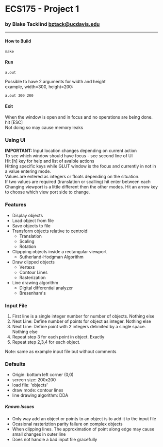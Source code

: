 # ECS175 - Project 1
### by Blake Tacklind <bztack@ucdavis.edu>

---
#### How to Build
```
make
````
#### Run
```
a.out
```
Possible to have 2 arguments for width and height\
example, width=300, height=200:
```
a.out 300 200
```
#### Exit
When the window is open and in focus and no operations are being done. hit [ESC]\
Not doing so may cause memory leaks

### Using UI
**IMPORTANT:** Input location changes depending on current action\
To see which window should have focus - see second line of UI\
Hit [h] key for help and list of avaible actions\
Hitting specific keys while GLUT window is the focus and currently in not in a value entering mode.\
Values are entered as integers or floats depending on the situation.\
If two values are required (translation or scalling) hit enter between each\
Changing viewport is a little different then the other modes. Hit an arrow key to choose which view port side to change.

### Features
* Display objects
* Load object from file
* Save objects to file
* Transform objects relative to centroid
  * Translation
  * Scaling
  * Rotation
* Clippping objects inside a rectangular viewport
  * Sutherland-Hodgman Algorithm
* Draw clipped objects
  * Vertexs
  * Contour Lines
  * Rasterization
* Line drawing algorithm
  * Digital differential analyzer
  * Bresenham's

### Input File
1. First line is a single integer number for number of objects. Nothing else
2. Next Line: Define number of points for object as integer. Nothing else
3. Next Line: Define point with 2 integers delimited by a single space. Nothing else
4. Repeat step 3 for each point in object. Exactly
5. Repeat step 2,3,4 for each object.

Note: same as example input file but without comments

### Defaults
* Origin: bottom left corner (0,0)
* screen size: 200x200
* load file: 'objects'
* draw mode: contour lines
* line drawing algorithm: DDA

##### Known Issues
* Only way add an object or points to an object is to add it to the input file
* Ocasional rasteriztion parity failure on complex objects
* When clipping lines. The approximation of point along edge may cause small changes in outer line
* Does not handle a bad input file gracefully

